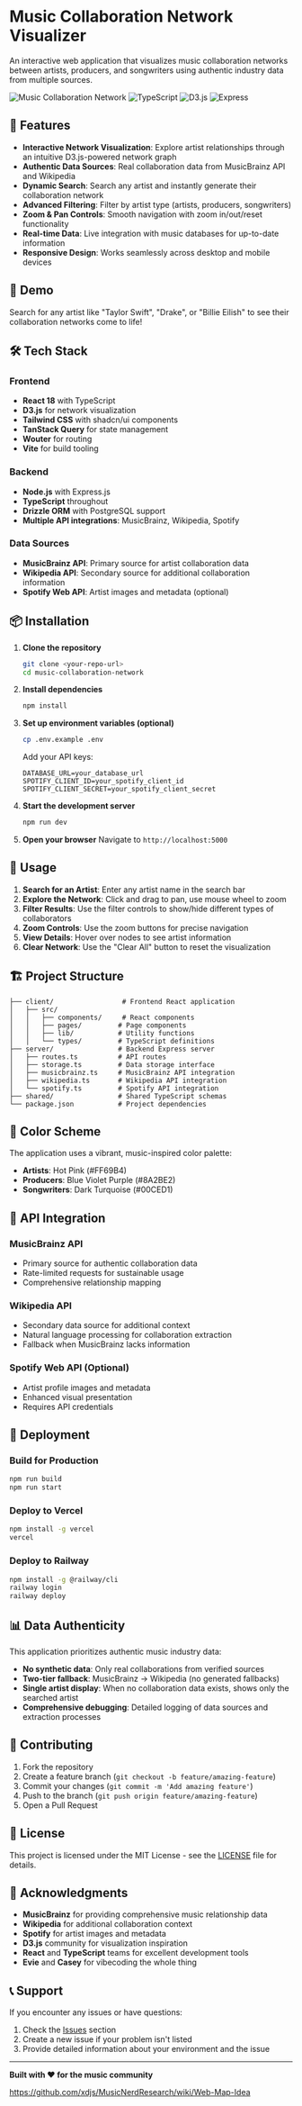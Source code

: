 # Music Collaboration Network Visualizer

An interactive web application that visualizes music collaboration networks between artists, producers, and songwriters using authentic industry data from multiple sources.

![Music Collaboration Network](https://img.shields.io/badge/React-18-blue) ![TypeScript](https://img.shields.io/badge/TypeScript-5-blue) ![D3.js](https://img.shields.io/badge/D3.js-7-orange) ![Express](https://img.shields.io/badge/Express-4-green)

## 🎵 Features

- **Interactive Network Visualization**: Explore artist relationships through an intuitive D3.js-powered network graph
- **Authentic Data Sources**: Real collaboration data from MusicBrainz API and Wikipedia
- **Dynamic Search**: Search any artist and instantly generate their collaboration network
- **Advanced Filtering**: Filter by artist type (artists, producers, songwriters)
- **Zoom & Pan Controls**: Smooth navigation with zoom in/out/reset functionality
- **Real-time Data**: Live integration with music databases for up-to-date information
- **Responsive Design**: Works seamlessly across desktop and mobile devices

## 🚀 Demo

Search for any artist like "Taylor Swift", "Drake", or "Billie Eilish" to see their collaboration networks come to life!

## 🛠 Tech Stack

### Frontend
- **React 18** with TypeScript
- **D3.js** for network visualization
- **Tailwind CSS** with shadcn/ui components
- **TanStack Query** for state management
- **Wouter** for routing
- **Vite** for build tooling

### Backend
- **Node.js** with Express.js
- **TypeScript** throughout
- **Drizzle ORM** with PostgreSQL support
- **Multiple API integrations**: MusicBrainz, Wikipedia, Spotify

### Data Sources
- **MusicBrainz API**: Primary source for artist collaboration data
- **Wikipedia API**: Secondary source for additional collaboration information
- **Spotify Web API**: Artist images and metadata (optional)

## 📦 Installation

1. **Clone the repository**
   ```bash
   git clone <your-repo-url>
   cd music-collaboration-network
   ```

2. **Install dependencies**
   ```bash
   npm install
   ```

3. **Set up environment variables (optional)**
   ```bash
   cp .env.example .env
   ```
   Add your API keys:
   ```
   DATABASE_URL=your_database_url
   SPOTIFY_CLIENT_ID=your_spotify_client_id
   SPOTIFY_CLIENT_SECRET=your_spotify_client_secret
   ```

4. **Start the development server**
   ```bash
   npm run dev
   ```

5. **Open your browser**
   Navigate to `http://localhost:5000`

## 🎯 Usage

1. **Search for an Artist**: Enter any artist name in the search bar
2. **Explore the Network**: Click and drag to pan, use mouse wheel to zoom
3. **Filter Results**: Use the filter controls to show/hide different types of collaborators
4. **Zoom Controls**: Use the zoom buttons for precise navigation
5. **View Details**: Hover over nodes to see artist information
6. **Clear Network**: Use the "Clear All" button to reset the visualization

## 🏗 Project Structure

```
├── client/                 # Frontend React application
│   ├── src/
│   │   ├── components/     # React components
│   │   ├── pages/         # Page components
│   │   ├── lib/           # Utility functions
│   │   └── types/         # TypeScript definitions
├── server/                # Backend Express server
│   ├── routes.ts          # API routes
│   ├── storage.ts         # Data storage interface
│   ├── musicbrainz.ts     # MusicBrainz API integration
│   ├── wikipedia.ts       # Wikipedia API integration
│   └── spotify.ts         # Spotify API integration
├── shared/                # Shared TypeScript schemas
└── package.json           # Project dependencies
```

## 🎨 Color Scheme

The application uses a vibrant, music-inspired color palette:
- **Artists**: Hot Pink (#FF69B4)
- **Producers**: Blue Violet Purple (#8A2BE2)
- **Songwriters**: Dark Turquoise (#00CED1)

## 🔧 API Integration

### MusicBrainz API
- Primary source for authentic collaboration data
- Rate-limited requests for sustainable usage
- Comprehensive relationship mapping

### Wikipedia API
- Secondary data source for additional context
- Natural language processing for collaboration extraction
- Fallback when MusicBrainz lacks information

### Spotify Web API (Optional)
- Artist profile images and metadata
- Enhanced visual presentation
- Requires API credentials

## 🚀 Deployment

### Build for Production
```bash
npm run build
npm run start
```

### Deploy to Vercel
```bash
npm install -g vercel
vercel
```

### Deploy to Railway
```bash
npm install -g @railway/cli
railway login
railway deploy
```

## 📊 Data Authenticity

This application prioritizes authentic music industry data:
- **No synthetic data**: Only real collaborations from verified sources
- **Two-tier fallback**: MusicBrainz → Wikipedia (no generated fallbacks)
- **Single artist display**: When no collaboration data exists, shows only the searched artist
- **Comprehensive debugging**: Detailed logging of data sources and extraction processes

## 🤝 Contributing

1. Fork the repository
2. Create a feature branch (`git checkout -b feature/amazing-feature`)
3. Commit your changes (`git commit -m 'Add amazing feature'`)
4. Push to the branch (`git push origin feature/amazing-feature`)
5. Open a Pull Request

## 📝 License

This project is licensed under the MIT License - see the [LICENSE](LICENSE) file for details.

## 🙏 Acknowledgments

- **MusicBrainz** for providing comprehensive music relationship data
- **Wikipedia** for additional collaboration context
- **Spotify** for artist images and metadata
- **D3.js** community for visualization inspiration
- **React** and **TypeScript** teams for excellent development tools
- **Evie** and **Casey** for vibecoding the whole thing

## 📞 Support

If you encounter any issues or have questions:
1. Check the [Issues](../../issues) section
2. Create a new issue if your problem isn't listed
3. Provide detailed information about your environment and the issue

---

**Built with ❤️ for the music community**

https://github.com/xdjs/MusicNerdResearch/wiki/Web-Map-Idea

